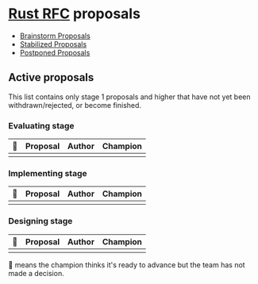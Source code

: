 # [Rust RFC](https://github.com/rust-lang/rfcs) proposals

* [Brainstorm Proposals](brainstorm-proposals.md)
* [Stabilized Proposals](stabilized-proposals.md)
* [Postponed Proposals](postponed-proposals.md)

## Active proposals

This list contains only stage 1 proposals and higher that have not yet been withdrawn/rejected, or become finished.

### Evaluating stage

| :rocket: | Proposal                                                               | Author                              | Champion                                                                |
| -------- | ---------------------------------------------------------------------- | ----------------------------------- | ----------------------------------------------------------------------- |
|          |                                                                        |                                     |                                                                         |

### Implementing stage

| :rocket: | Proposal                                                               | Author                              | Champion                                                                |
| -------- | ---------------------------------------------------------------------- | ----------------------------------- | ----------------------------------------------------------------------- |
|          |                                                                        |                                     |                                                                         |

### Designing stage

| :rocket: | Proposal                                                               | Author                              | Champion                                                                |
| -------- | ---------------------------------------------------------------------- | ----------------------------------- | ----------------------------------------------------------------------- |
|          |                                                                        |                                     |                                                                         |


:rocket: means the champion thinks it's ready to advance but the team has not made a decision.
